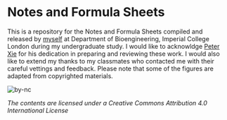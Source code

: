 # Notes and Formula Sheets

This is a repository for the Notes and Formula Sheets compiled and released by [myself](mailto:binghuan.li19@imperial.ac.uk) at Department of Bioengineering, Imperial College London during my undergraduate study. I would like to acknowldge [Peter Xie](mailto:peter.xie19@imperial.ac.uk) for his dedication in preparing and reviewing these work. I would also like to extend my thanks to my classmates who contacted me with their careful vettings and feedback. Please note that some of the figures are adapted from copyrighted materials.

![by-nc](https://binghuan.li/_include/imgs/by-nc.svg)

_The contents are licensed under a Creative Commons Attribution 4.0 International License_ 
